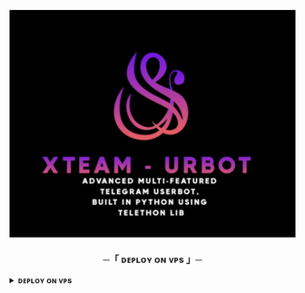 <p align="center">
  <img src="./resources/extras/logo_readme.jpg" alt="TeamUltroid Logo">
</p>


<h3 align="center">
    ─「 ᴅᴇᴩʟᴏʏ ᴏɴ ᴠᴘs 」─
</h3>

</h3>

<details>
<summary><b>ᴅᴇᴩʟᴏʏ ᴏɴ ᴠᴘs</b></summary>
<br>

Copy these blue words on by on from here to use commands in you own vps.
</h3>

✨ Clone the repository:
```console
git clone https://github.com/xteam-cloner/xteam-urbot
```

✨ Go to the cloned folder:
```console
cd xteam-urbot
```
✨ Create a virtual env:
```console
virtualenv -p /usr/bin/python3 venv 
 . ./venv/bin/activate
```
✨ Install the requirements:
```console
pip3 install --no-cache-dir  -r requirements.txt
```

✨ Fill your variables in the env by

```console
nano .env
```
✨ If you have finished edit, CTRL S + CTRL X.

✨ Install screen to keep running your bot when you close the terminal by
```console
screen -S xteam-urbot
```
✨ Finally Run the bot:
```console
bash startup
```
✨ For getting out from screen session press
• Ctrl+a and Ctrl+d

✨ Termux Session Gen
```console
apt update && apt upgrade -y && apt install python wget -y && pip install Telethon && wget https://raw.githubusercontent.com/xteam-cloner/Userbotx/dev/resources/session/ssgen.py && python ssgen.py
```
